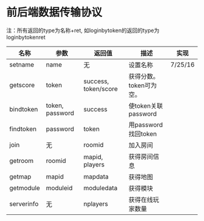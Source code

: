 # 前后端数据传输协议

注：所有返回的type为名称+ret, 如loginbytoken的返回的type为loginbytokenret

| 名称         | 参数              | 返回值                  | 描述               | 实现      |
| ---------- | --------------- | -------------------- | ---------------- | ------- |
| setname    | name            | 无                    | 设置名称             | 7/25/16 |
| getscore   | token           | success, token/score | 获得分数。token可为空。   |         |
| bindtoken  | token, password | success              | 使token关联password |         |
| findtoken  | password        | token                | 用password找回token |         |
| join       | 无               | roomid               | 加入房间             |         |
| getroom    | roomid          | mapid, players       | 获得房间信息           |         |
| getmap     | mapid           | mapdata              | 获得地图             |         |
| getmodule  | moduleid        | moduledata           | 获得模块             |         |
| serverinfo | 无               | nplayers             | 获得在线玩家数量         |         |

